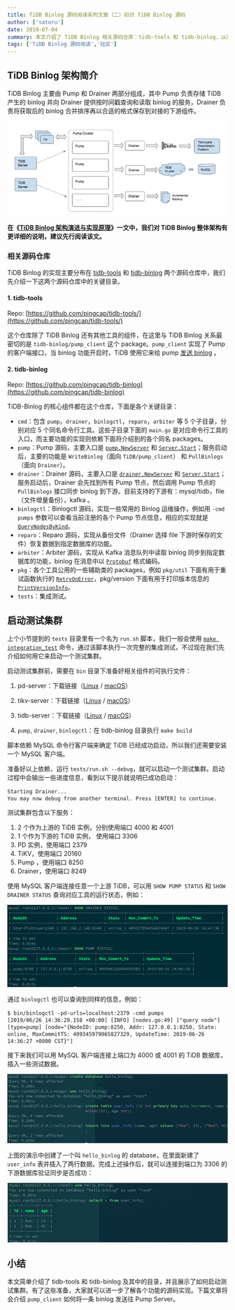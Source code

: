 ```yaml
---
title: TiDB Binlog 源码阅读系列文章（二）初识 TiDB Binlog 源码
author: ['satoru']
date: 2019-07-04
summary: 本文介绍了 TiDB Binlog 相关源码仓库：tidb-tools 和 tidb-binlog，以及其中的目录，并且展示了如何启动测试集群。
tags: ['TiDB Binlog 源码阅读','社区']
---
```



## TiDB Binlog 架构简介

TiDB Binlog 主要由 Pump 和 Drainer 两部分组成，其中 Pump 负责存储 TiDB 产生的 binlog 并向 Drainer 提供按时间戳查询和读取 binlog 的服务，Drainer 负责将获取后的 binlog 合并排序再以合适的格式保存到对接的下游组件。

![TiDB Binlog 架构](media/tidb-binlog-source-code-reading-2/1.png)

**在《[TiDB Binlog 架构演进与实现原理](https://pingcap.com/blog-cn/tidb-ecosystem-tools-1/)》一文中，我们对 TiDB Binlog 整体架构有更详细的说明，建议先行阅读该文。**

### 相关源码仓库

TiDB Binlog 的实现主要分布在 [tidb-tools](https://github.com/pingcap/tidb-tools/) 和 [tidb-binlog](https://github.com/pingcap/tidb-binlog) 两个源码仓库中，我们先介绍一下这两个源码仓库中的关键目录。

#### 1. tidb-tools

Repo: [https://github.com/pingcap/tidb-tools/](https://github.com/pingcap/tidb-tools/)

这个仓库除了 TiDB Binlog 还有其他工具的组件，在这里与 TiDB Binlog 关系最密切的是 `tidb-binlog/pump_client` 这个 package。`pump_client` 实现了 Pump 的客户端接口，当 binlog 功能开启时，TiDB 使用它来给 pump [发送 binlog](https://github.com/pingcap/tidb-tools/blob/v3.0.0-rc.3/tidb-binlog/pump_client/client.go#L242) 。

#### 2. tidb-binlog

Repo: [https://github.com/pingcap/tidb-binlog](https://github.com/pingcap/tidb-binlog)

TiDB-Binlog 的核心组件都在这个仓库，下面是各个关键目录：

* `cmd`：包含 `pump`，`drainer`，`binlogctl`，`reparo`，`arbiter` 等 5 个子目录，分别对应 5 个同名命令行工具。这些子目录下面的 `main.go` 是对应命令行工具的入口，而主要功能的实现则依赖下面将介绍到的各个同名 packages。 
* `pump`：Pump 源码，主要入口是 [`pump.NewServer`](https://github.com/pingcap/tidb-binlog/blob/v3.0.0-rc.3/pump/server.go#L103) 和 [`Server.Start`](https://github.com/pingcap/tidb-binlog/blob/v3.0.0-rc.3/pump/server.go#L313)；服务启动后，主要的功能是 `WriteBinlog`（面向 `TiDB/pump_client`） 和 `PullBinlogs`（面向 `Drainer`）。
* `drainer`：Drainer 源码，主要入口是 [`drainer.NewServer`](https://github.com/pingcap/tidb-binlog/blob/v3.0.0-rc.3/drainer/server.go#L88) 和 [`Server.Start`](https://github.com/pingcap/tidb-binlog/blob/v3.0.0-rc.3/drainer/server.go#L238)；服务启动后，Drainer 会先找到所有 Pump 节点，然后调用 Pump 节点的 `PullBinlogs` 接口同步 binlog 到下游。目前支持的下游有：mysql/tidb，file（文件增量备份），kafka 。
* `binlogctl`：Binlogctl 源码，实现一些常用的 Binlog 运维操作，例如用 `-cmd pumps` 参数可以查看当前注册的各个 Pump 节点信息，相应的实现就是 [`QueryNodesByKind`](https://github.com/pingcap/tidb-binlog/blob/v3.0.0-rc.3/binlogctl/nodes.go#L37)。
* `reparo`：Reparo 源码，实现从备份文件（Drainer 选择 file 下游时保存的文件）恢复数据到指定数据库的功能。
* `arbiter`：Arbiter 源码，实现从 Kafka 消息队列中读取 binlog 同步到指定数据库的功能，binlog 在消息中以 [`Protobuf`](https://github.com/pingcap/tidb-tools/blob/v3.0.0-rc.3/tidb-binlog/slave_binlog_proto/proto/binlog.proto#L85) 格式编码。
* `pkg`：各个工具公用的一些辅助类的 packages，例如 `pkg/util` 下面有用于重试函数执行的 [`RetryOnError`](https://github.com/pingcap/tidb-binlog/blob/v3.0.0-rc.3/pkg/util/util.go#L145)，pkg/version 下面有用于打印版本信息的 [`PrintVersionInfo`](https://github.com/pingcap/tidb-binlog/blob/v3.0.0-rc.3/pkg/version/version.go#L45)。
* `tests`：集成测试。

## 启动测试集群

上个小节提到的 `tests` 目录里有一个名为 `run.sh` 脚本，我们一般会使用 [`make integration_test`](https://github.com/pingcap/tidb-binlog/blob/v3.0.0-rc.3/Makefile#L68) 命令，通过该脚本执行一次完整的集成测试，不过现在我们先介绍如何用它来启动一个测试集群。

启动测试集群前，需要在 `bin` 目录下准备好相关组件的可执行文件：

1.  pd-server：下载链接（[Linux](https://download.pingcap.org/pd-master-linux-amd64.tar.gz) / [macOS](https://download.pingcap.org/pd-master-darwin-amd64.tar.gz)）

2.  tikv-server：下载链接（[Linux](https://download.pingcap.org/tikv-master-linux-amd64.tar.gz) / [macOS](https://download.pingcap.org/tikv-master-darwin-amd64.tar.gz)）

3.  tidb-server：下载链接（[Linux](https://download.pingcap.org/tidb-master-linux-amd64.tar.gz) / [macOS](https://download.pingcap.org/tidb-master-darwin-amd64.tar.gz)）

4.  `pump`, `drainer`, `binlogctl`：在 tidb-binlog 目录执行 `make build`

脚本依赖 MySQL 命令行客户端来确定 TiDB 已经成功启动，所以我们还需要安装一个 MySQL 客户端。

准备好以上依赖，运行 `tests/run.sh --debug`，就可以启动一个测试集群。启动过程中会输出一些进度信息，看到以下提示就说明已成功启动：

```
Starting Drainer...
You may now debug from another terminal. Press [ENTER] to continue.
```

测试集群包含以下服务：

1. 2 个作为上游的 TiDB 实例，分别使用端口 4000 和 4001
2. 1 个作为下游的 TiDB 实例， 使用端口 3306
3. PD 实例，使用端口 2379
4. TiKV，使用端口 20160
5. Pump ，使用端口 8250
6. Drainer，使用端口 8249

使用 MySQL 客户端连接任意一个上游 TiDB，可以用 `SHOW PUMP STATUS` 和 `SHOW DRAINER STATUS` 查询对应工具的运行状态，例如：

![图例 1](media/tidb-binlog-source-code-reading-2/2.png)

通过 `binlogctl` 也可以查询到同样的信息，例如：

```
$ bin/binlogctl -pd-urls=localhost:2379 -cmd pumps
[2019/06/26 14:36:29.158 +08:00] [INFO] [nodes.go:49] ["query node"] [type=pump] [node="{NodeID: pump:8250, Addr: 127.0.0.1:8250, State: online, MaxCommitTS: 409345979065827329, UpdateTime: 2019-06-26 14:36:27 +0800 CST}"]
```

接下来我们可以用 MySQL 客户端连接上端口为 4000 或 4001 的 TiDB 数据库，插入一些测试数据。

![图例 2](media/tidb-binlog-source-code-reading-2/3.png)


上图的演示中创建了一个叫 `hello_binlog` 的 database，在里面新建了 `user_info` 表并插入了两行数据。完成上述操作后，就可以连接到端口为 3306 的下游数据库验证同步是否成功：

![图例 3](media/tidb-binlog-source-code-reading-2/4.png)

## 小结

本文简单介绍了 tidb-tools 和 tidb-binlog 及其中的目录，并且展示了如何启动测试集群。有了这些准备，大家就可以进一步了解各个功能的源码实现。下篇文章将会介绍 `pump_client` 如何将一条 binlog 发送往 Pump Server。
